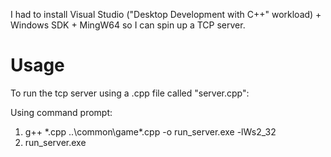 I had to install Visual Studio ("Desktop Development with C++" workload) + Windows SDK + MingW64 so I can spin up a TCP server.

# Usage
To run the tcp server using a .cpp file called "server.cpp":

Using command prompt:
1. g++ *.cpp ..\common\game\*.cpp -o run_server.exe -lWs2_32
2. run_server.exe